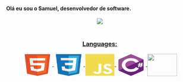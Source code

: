 #### Olá eu sou o Samuel, desenvolvedor de software.
<div align="center">
  <a href="https://github.com/SamukaCode">
  <img src="https://github-readme-stats.vercel.app/api?username=SamukaCode&show_icons=true&theme=github_dark&count_private=false"/>
    
</div>
  <div align="center" style="display: inline_block"><br>

### Languages:
  <img align="center" height="60" width="80" src="https://raw.githubusercontent.com/devicons/devicon/master/icons/html5/html5-original.svg">
  <img align="center" height="60" width="80" src="https://raw.githubusercontent.com/devicons/devicon/master/icons/css3/css3-original.svg">
  <img align="center" height="60" width="80" src="https://raw.githubusercontent.com/devicons/devicon/master/icons/javascript/javascript-plain.svg">
  <img align="center" height="60" width="80" src="https://raw.githubusercontent.com/devicons/devicon/master/icons/csharp/csharp-original.svg">
  <img align="center" height="60" width="80" src="https://cdn.jsdelivr.net/gh/devicons/devicon/icons/java/java-original.svg" />       
</div>

